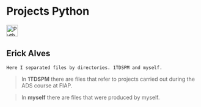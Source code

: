 # Projects Python

<div>

  <img src="https://imgs.search.brave.com/9Q1Fk_RYzcr-kzfje2VcOVf3LowdrWup51VV4fLwwT4/rs:fit:500:0:0/g:ce/aHR0cHM6Ly9jbGlw/YXJ0LWxpYnJhcnku/Y29tL2ltYWdlX2dh/bGxlcnkyL1B5dGhv/bi1Mb2dvLVRyYW5z/cGFyZW50LnBuZw" height="30" alt="Python logo"/>
  <img width="15" />

</div>

## Erick Alves

```
Here I separated files by directories. 1TDSPM and myself.
```

> In **1TDSPM** there are files that refer to projects carried out during the ADS course at FIAP.

> In **myself** there are files that were produced by myself.
